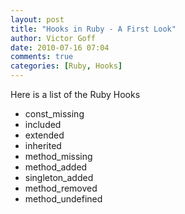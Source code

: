 ```yaml
---
layout: post
title: "Hooks in Ruby - A First Look"
author: Victor Goff
date: 2010-07-16 07:04
comments: true
categories: [Ruby, Hooks]
---
```


Here is a list of the Ruby Hooks

 - const_missing
 - included
 - extended
 - inherited
 - method_missing
 - method_added
 - singleton_added
 - method_removed
 - method_undefined
